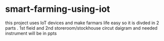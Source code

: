 # smart-farming-using-iot
this project uses IoT devices and make farmars life easy so it is divded in 2 parts . 1st fieid and 2nd storeroom/stockhouse 
circut daigram and needed instrument will be in ppts
